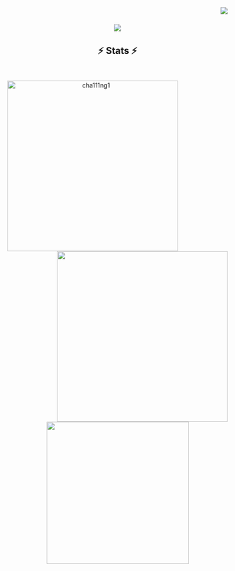 <img align="right" src="https://visitor-badge.laobi.icu/badge?page_id=cha111ng1.cha111ng1">

<h1 align="center">
  <a href="https://git.io/typing-svg">
    <img src="https://readme-typing-svg.herokuapp.com/?lines=Hello,+World!+👋;Welcome+Here,+My+Buddy....;Nice+to+meet+you!&center=true&size=30">
  </a>
</h1>
<h2 align="center">⚡ Stats ⚡</h2>
<br>
<p align=center>
  <div align=center>
    <a href="https://github.com/cha111ng1/" title="Go to Source">
      <img align="left" width=390 src="https://github-readme-streak-stats.herokuapp.com/?user=cha111ng1&theme=react&border=61dafb&hide_border=true" alt="cha111ng1" />
    </a>
    <a href="https://github.com/cha111ng1/" title="Go to Source">
      <img align="right" width=390 src="https://github-readme-stats.vercel.app/api?username=cha111ng1&show_icons=true&theme=react&border_color=61dafb&hide_border=true" />
    </a>
  </div>
  <br><br><br><br><br><br><br><br><br>
  <div align=center>
    <a href="https://github.com/cha111ng1/">
      <img width=325 align="center" src="https://github-readme-stats.vercel.app/api/top-langs/?username=cha111ng1&hide=c%23,powershell,Mathematica,Ruby,Objective-C,Objective-C%2b%2b,Cuda&title_color=61dafb&text_color=ffffff&icon_color=61dafb&bg_color=20232a&langs_count=8&layout=compact&border_color=61dafb&hide_border=true" />
    </a>
  </div>
  <br>
</p>
